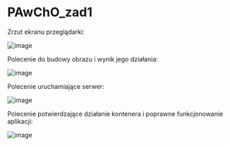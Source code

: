 # PAwChO_zad1

Zrzut ekranu przeglądarki:

![image](https://github.com/Minlok3/PAwChO_lab5/assets/161515539/0f91a29f-d39d-4e4a-a590-0cd2f52b6cf3)

Polecenie do budowy obrazu i wynik jego działania:

![image](https://github.com/Minlok3/PAwChO_lab5/assets/161515539/6ac76c12-93b2-462a-9828-e7147f6707be)

Polecenie uruchamiające serwer:

![image](https://github.com/Minlok3/PAwChO_lab5/assets/161515539/726ca5d2-6816-45a0-ba5d-9d8b5056847c)

Polecenie potwierdzające działanie kontenera i poprawne funkcjonowanie aplikacji:

![image](https://github.com/Minlok3/PAwChO_lab5/assets/161515539/ebb54777-0c34-4081-be69-0714effdfcac)

